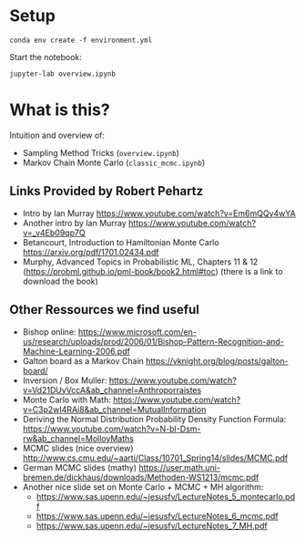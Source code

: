 # Setup

```
conda env create -f environment.yml
```

Start the notebook:
```
jupyter-lab overview.ipynb
```
# What is this?

Intuition and overview of:
* Sampling Method Tricks (`overview.ipynb`)
* Markov Chain Monte Carlo (`classic_mcmc.ipynb`)


## Links Provided by Robert Pehartz
* Intro by Ian Murray https://www.youtube.com/watch?v=Em6mQQy4wYA
* Another intro by Ian Murray https://www.youtube.com/watch?v=_v4Eb09qp7Q
* Betancourt, Introduction to Hamiltonian Monte Carlo https://arxiv.org/pdf/1701.02434.pdf
* Murphy, Advanced Topics in Probabilistic ML, Chapters 11 & 12 (https://probml.github.io/pml-book/book2.html#toc) (there is a link to download the book)


## Other Ressources we find useful
* Bishop online: https://www.microsoft.com/en-us/research/uploads/prod/2006/01/Bishop-Pattern-Recognition-and-Machine-Learning-2006.pdf
* Galton board as a Markov Chain https://vknight.org/blog/posts/galton-board/
* Inversion / Box Muller: https://www.youtube.com/watch?v=Vd21DUyVccA&ab_channel=Anthroporraistes
* Monte Carlo with Math: https://www.youtube.com/watch?v=C3p2wI4RAi8&ab_channel=MutualInformation
* Deriving the Normal Distribution Probability Density Function Formula: https://www.youtube.com/watch?v=N-bI-Dsm-rw&ab_channel=MolloyMaths
* MCMC slides (nice overview) http://www.cs.cmu.edu/~aarti/Class/10701_Spring14/slides/MCMC.pdf
* German MCMC slides (mathy) https://user.math.uni-bremen.de/dickhaus/downloads/Methoden-WS1213/mcmc.pdf
* Another nice slide set on Monte Carlo + MCMC + MH algorithm:
    * https://www.sas.upenn.edu/~jesusfv/LectureNotes_5_montecarlo.pdf
    * https://www.sas.upenn.edu/~jesusfv/LectureNotes_6_mcmc.pdf
    * https://www.sas.upenn.edu/~jesusfv/LectureNotes_7_MH.pdf